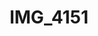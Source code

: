 ---
pid: '122'
layout: bg-photos
title: IMG_4151
filename: IMG_4251.jpg
caption: 
previous_pid: '121'
next_pid: '123'
permalink: "/photos/122.html"
---